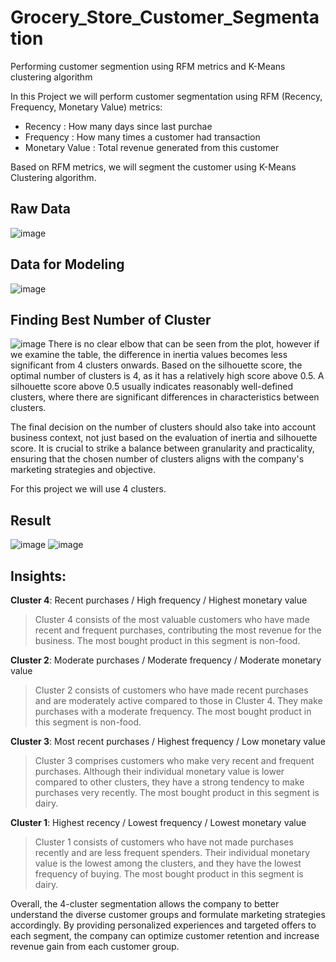 # Grocery_Store_Customer_Segmentation
Performing customer segmention using RFM metrics and K-Means clustering algorithm

In this Project we will perform customer segmentation using RFM (Recency, Frequency, Monetary Value) metrics:

- Recency : How many days since last purchae
- Frequency : How many times a customer had transaction
- Monetary Value : Total revenue generated from this customer

Based on RFM metrics, we will segment the customer using K-Means Clustering algorithm.

## Raw Data
![image](https://github.com/AnthonyDjogan/Grocery_Store_Customer_Segmentation/assets/128353420/2ede114c-c090-4142-8182-ddd5eb5afc66)

## Data for Modeling
![image](https://github.com/AnthonyDjogan/Grocery_Store_Customer_Segmentation/assets/128353420/74e9af28-ae52-4cae-a7c9-09f096de1284)

## Finding Best Number of Cluster
![image](https://github.com/AnthonyDjogan/Grocery_Store_Customer_Segmentation/assets/128353420/c1358381-06a2-42b6-ab39-83ea8a7ee041)
There is no clear elbow that can be seen from the plot, however if we examine the table, the difference in inertia values becomes less significant from 4 clusters onwards. Based on the silhouette score, the optimal number of clusters is 4, as it has a relatively high score above 0.5. A silhouette score above 0.5 usually indicates reasonably well-defined clusters, where there are significant differences in characteristics between clusters.

The final decision on the number of clusters should also take into account business context, not just based on the evaluation of inertia and silhouette score. It is crucial to strike a balance between granularity and practicality, ensuring that the chosen number of clusters aligns with the company's marketing strategies and objective.

For this project we will use 4 clusters.
## Result
![image](https://github.com/AnthonyDjogan/Grocery_Store_Customer_Segmentation/assets/128353420/71bd43f6-4274-443d-994c-b3ac96fa6c17)
![image](https://github.com/AnthonyDjogan/Grocery_Store_Customer_Segmentation/assets/128353420/286d012c-4114-467b-a266-b3eb816d5848)

## Insights:

**Cluster 4**: Recent purchases / High frequency / Highest monetary value
> Cluster 4 consists of the most valuable customers who have made recent and frequent purchases, contributing the most revenue for the business. The most bought product in this segment is non-food.

**Cluster 2**: Moderate purchases / Moderate frequency / Moderate monetary value
> Cluster 2 consists of customers who have made recent purchases and are moderately active compared to those in Cluster 4. They make purchases with a moderate frequency. The most bought product in this segment is non-food.

**Cluster 3**: Most recent purchases / Highest frequency / Low monetary value
> Cluster 3 comprises customers who make very recent and frequent purchases. Although their individual monetary value is lower compared to other clusters, they have a strong tendency to make purchases very recently. The most bought product in this segment is dairy.

**Cluster 1**: Highest recency / Lowest frequency / Lowest monetary value
> Cluster 1 consists of customers who have not made purchases recently and are less frequent spenders. Their individual monetary value is the lowest among the clusters, and they have the lowest frequency of buying. The most bought product in this segment is dairy.

Overall, the 4-cluster segmentation allows the company to better understand the diverse customer groups and formulate marketing strategies accordingly. By providing personalized experiences and targeted offers to each segment, the company can optimize customer retention and increase revenue gain from each customer group.
